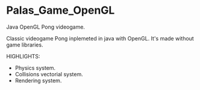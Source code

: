 # Palas_Game_OpenGL
Java OpenGL Pong videogame.

Classic videogame Pong inplemeted in java with OpenGL. It's made without game libraries. 

HIGHLIGHTS:

- Physics system.
- Collisions vectorial system.
- Rendering system.
